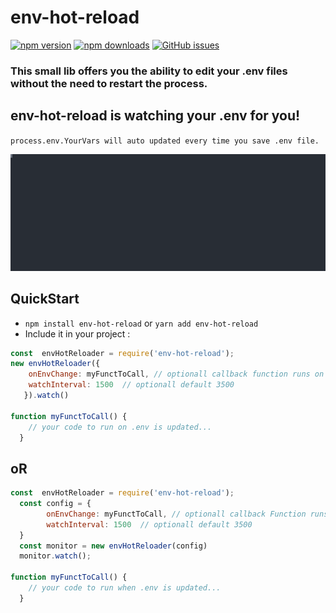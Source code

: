# env-hot-reload

[![npm version](https://img.shields.io/npm/v/env-hot-reload.svg?style=flat)](https://www.npmjs.com/package/env-hot-reload)
[![npm downloads](https://img.shields.io/npm/dm/env-hot-reload.svg?style=flat)](https://www.npmjs.com/package/env-hot-reload)
[![GitHub issues](https://img.shields.io/github/issues/Kos-M/env-hot-reload.svg?style=flat)](https://github.com/Kos-M/env-hot-reload/issues)

### This small lib offers you the ability to edit your .env files without the need to restart the process.

## env-hot-reload is watching your .env for you!
   `process.env.YourVars will auto updated every time you save .env file.`

<img src="https://raw.githubusercontent.com/Kos-M/env-hot-reload/master/examples/demo.svg">

## QuickStart

- `npm install env-hot-reload` or `yarn add env-hot-reload`
- Include it in your project :
```js
const  envHotReloader = require('env-hot-reload');
new envHotReloader({
    onEnvChange: myFunctToCall, // optionall callback function runs on every .env update
    watchInterval: 1500  // optionall default 3500
   }).watch()

function myFunctToCall() {
    // your code to run on .env is updated...
  }
```

 ## oR

```js
const  envHotReloader = require('env-hot-reload');
  const config = {
        onEnvChange: myFunctToCall, // optionall callback Function runs on every .env update
        watchInterval: 1500  // optionall default 3500
  }
  const monitor = new envHotReloader(config) 
  monitor.watch();

function myFunctToCall() {
    // your code to run when .env is updated...
  }
```